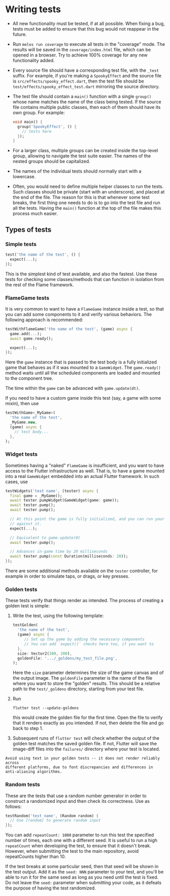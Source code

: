 # Writing tests

- All new functionality must be tested, if at all possible. When fixing a bug, tests must be added
  to ensure that this bug would not reappear in the future.

- Run `melos run coverage` to execute all tests in the "coverage" mode. The results will be saved
  in the `coverage/index.html` file, which can be opened in a browser. Try to achieve 100% coverage
  for any new functionality added.

- Every source file should have a corresponding test file, with the `_test` suffix. For example,
  if you're making a `SpookyEffect` and the source file is `src/effects/spooky_effect.dart`, then
  the test file should be `test/effects/spooky_effect_test.dart` mirroring the source directory.

- The test file should contain a `main()` function with a single `group()` whose name matches the
  name of the class being tested. If the source file contains multiple public classes, then each of
  them should have its own group. For example:

  ```dart
  void main() {
    group('SpookyEffect', () {
      // tests here
    });
  }
  ```

- For a larger class, multiple groups can be created inside the top-level group, allowing to
  navigate the test suite easier. The names of the nested groups should be capitalized.

- The names of the individual tests should normally start with a lowercase.

- Often, you would need to define multiple helper classes to run the tests. Such classes should be
  private (start with an underscore), and placed at the end of the file. The reason for this is that
  whenever some test breaks, the first thing one needs to do is to go into the test file and run all
  the tests. Having the `main()` function at the top of the file makes this process much easier.


## Types of tests


### Simple tests

```dart
test('the name of the test', () {
  expect(...);
});
```

This is the simplest kind of test available, and also the fastest. Use these tests for checking
some classes/methods that can function in isolation from the rest of the Flame framework.


### FlameGame tests

It is very common to want to have a `FlameGame` instance inside a test, so that you can add some
components to it and verify various behaviors. The following approach is recommended:

```dart
testWithFlameGame('the name of the test', (game) async {
  game.add(...);
  await game.ready();

  expect(...);
});
```

Here the `game` instance that is passed to the test body is a fully initialized game that behaves
as if it was mounted to a `GameWidget`. The `game.ready()` method waits until all the scheduled
components are loaded and mounted to the component tree.

The time within the `game` can be advanced with `game.update(dt)`.

If you need to have a custom game inside this test (say, a game with some mixin), then use

```dart
testWithGame<_MyGame>(
  'the name of the test',
  _MyGame.new,
  (game) async {
    // test body...
  },
);
```


### Widget tests

Sometimes having a "naked" `FlameGame` is insufficient, and you want to have access to the Flutter
infrastructure as well. That is, to have a game mounted into a real `GameWidget` embedded into an
actual Flutter framework. In such cases, use

```dart
testWidgets('test name', (tester) async {
  final game = _MyGame();
  await tester.pumpWidget(GameWidget(game: game));
  await tester.pump();
  await tester.pump();

  // At this point the game is fully initialized, and you can run your checks
  // against it.
  expect(...);

  // Equivalent to game.update(0)
  await tester.pump();

  // Advances in-game time by 20 milliseconds
  await tester.pump(const Duration(milliseconds: 20));
});
```

There are some additional methods available on the `tester` controller, for example in order to
simulate taps, or drags, or key presses.


### Golden tests

These tests verify that things render as intended. The process of creating a golden test is
simple:

1. Write the test, using the following template:

   ```dart
   testGolden(
     'the name of the test',
     (game) async {
        // Set up the game by adding the necessary components
        // You can add `expect()` checks here too, if you want to
     },
     size: Vector2(300, 200),
     goldenFile: '.../_goldens/my_test_file.png',
   );
   ```

   Here the `size` parameter determines the size of the game canvas and of the output image. The
   `goldenFile` parameter is the name of the file where you want to store the "golden" results. This
   should be a relative path to the `test/_goldens` directory, starting from your test file.

2. Run

   ```console
   flutter test --update-goldens
   ```

   this would create the golden file for the first time. Open the file to verify that it renders
   exactly as you intended. If not, then delete the file and go back to step 1.

3. Subsequent runs of `flutter test` will check whether the output of the golden test matches the
   saved golden file. If not, Flutter will save the image-diff files into the `failures/` directory
   where your test is located.

```{note}
Avoid using text in your golden tests -- it does not render reliably across
different platforms, due to font discrepancies and differences in
anti-aliasing algorithms.
```


### Random tests

These are the tests that use a random number generator in order to construct a randomized input and
then check its correctness. Use as follows:

```dart
testRandom('test name', (Random random) {
  // Use [random] to generate random input
});
```

You can add `repeatCount: 1000` parameter to run this test the specified number of times, each one
with a different seed. It is useful to run a high `repeatCount` when developing the test, to ensure
that it doesn't break. However, when submitting the test to the main repository, avoid repeatCounts
higher than 10.

If the test breaks at some particular seed, then that seed will be shown in the test output. Add it
as the `seed: NNN` parameter to your test, and you'll be able to run it for the same seed as long
as you need until the test is fixed. Do not leave the `seed:` parameter when submitting your code,
as it defeats the purpose of having the test randomized.
